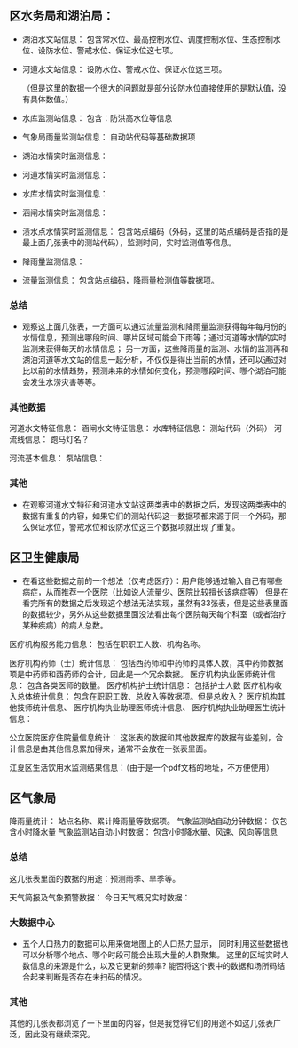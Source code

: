 ## 区水务局和湖泊局：
- 湖泊水文站信息：
	包含常水位、最高控制水位、调度控制水位、生态控制水位、设防水位、警戒水位、保证水位这七项。
- 河道水文站信息：
	设防水位、警戒水位、保证水位这三项。
  
	（但是这里的数据一个很大的问题就是部分设防水位直接使用的是默认值，没有具体数值。）
  
- 水库监测站信息：
	包含：防洪高水位等信息
- 气象局雨量监测站信息：
	自动站代码等基础数据项
- 湖泊水情实时监测信息：
- 河道水情实时监测信息：
- 水库水情实时监测信息：
- 涵闸水情实时监测信息：
- 渍水点水情实时监测信息：
	包含站点编码（外码，这里的站点编码是否指的是最上面几张表中的测站代码），监测时间，实时监测值等信息。
- 降雨量监测信息：
- 流量监测信息：
	包含站点编码，降雨量检测值等数据项。
### 总结
- 观察这上面几张表，一方面可以通过流量监测和降雨量监测获得每年每月份的水情信息，预测出哪段时间、哪片区域可能会下雨等；通过河道等水情的实时监测来获得每天的水情信息；
另一方面，这些降雨量的监测、水情的监测再和湖泊河道等水文站的信息一起分析，不仅仅是得出当前的水情，还可以通过对比以前的水情趋势，预测未来的水情如何变化，预测哪段时间、哪个湖泊可能会发生水涝灾害等等。
	
### 其他数据
河道水文特征信息：
涵闸水文特征信息：
水库特征信息：
	测站代码（外码）
河流线信息：
	跑马灯名？
	
河流基本信息：
泵站信息：

### 其他
- 在观察河道水文特征和河道水文站这两类表中的数据之后，发现这两类表中的数据有重复的内容，如果它们的测站代码这一数据项都来源于同一个外码，那么保证水位，警戒水位和设防水位这三个数据项就出现了重复。

## 区卫生健康局
- 在看这些数据之前的一个想法（仅考虑医疗）：用户能够通过输入自己有哪些病症，从而推荐一个医院（比如说人流量少、医院比较擅长该病症等）
但是在看完所有的数据之后发现这个想法无法实现，虽然有33张表，但是这些表里面的数据较少，另外从这些数据里面没法看出每个医院每天每个科室（或者治疗某种疾病）的病人总数。

医疗机构服务能力信息：
	包括在职职工人数、机构名称。

医疗机构药师（士）统计信息：
	包括西药师和中药师的具体人数，其中药师数据项是中药师和西药师的合计，因此是一个冗余数据。
医疗机构执业医师统计信息：
	包含各类医师的数量。
医疗机构护士统计信息：
	包括护士人数
医疗机构收入总体统计信息：
	包含在职职工数、总收入等数据项。但是总收入？
医疗机构其他技师统计信息、
医疗机构执业助理医师统计信息、
医疗机构执业助理医生统计信息：

公立医院医疗住院量信息统计：
	这张表的数据和其他数据库的数据有些差别，合计信息是由其他信息累加得来，通常不会放在一张表里面。
  
江夏区生活饮用水监测结果信息：（由于是一个pdf文档的地址，不方便使用）

## 区气象局
降雨量统计：
	站点名称、累计降雨量等数据项。
气象监测站自动分钟数据：
	仅包含小时降水量
气象监测站自动小时数据：
	包含小时降水量、风速、风向等信息
  
### 总结
这几张表里面的数据的用途：预测雨季、旱季等。

天气简报及气象预警数据：
今日天气概况实时数据：

### 大数据中心
- 五个人口热力的数据可以用来做地图上的人口热力显示，
同时利用这些数据也可以分析哪个地点、哪个时段可能会出现大量的人群聚集。
这里的区域实时人数信息的来源是什么，以及它更新的频率?
能否将这个表中的数据和场所码结合起来判断是否存在未扫码的情况。

### 其他
其他的几张表都浏览了一下里面的内容，但是我觉得它们的用途不如这几张表广泛，因此没有继续深究。
